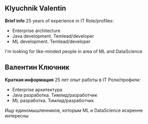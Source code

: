 ## Klyuchnik Valentin
**Brief info**
25 years of experience in IT
Role/profiles:
- Enterprise architecture
- Java development. Temlead/developer
- ML development. Temlead/developer

I'm looking for like-minded people in area of ML and DataScience

## Валентин Ключник
**Краткая информация**
25 лет опыт работы в IT
Роли/профили:
- Enterprise архитектура
- Java разработка. Тимлид/разработчик
- ML разработка. Тимлид/разработчик

Ищу единомышленников, которым ML и DataScience искренне интересны
